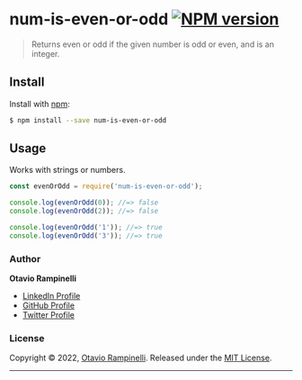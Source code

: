 # num-is-even-or-odd [![NPM version](https://img.shields.io/npm/v/num-is-even-or-odd.svg?style=flat)](https://www.npmjs.com/package/num-is-even-or-odd)

> Returns even or odd if the given number is odd or even, and is an integer.


## Install

Install with [npm](https://www.npmjs.com/):

```sh
$ npm install --save num-is-even-or-odd
```

## Usage

Works with strings or numbers.

```js
const evenOrOdd = require('num-is-even-or-odd');

console.log(evenOrOdd(0)); //=> false
console.log(evenOrOdd(2)); //=> false

console.log(evenOrOdd('1')); //=> true
console.log(evenOrOdd('3')); //=> true
```

### Author

**Otavio Rampinelli**

* [LinkedIn Profile](https://linkedin.com/in/otarampinelli)
* [GitHub Profile](https://github.com/otarampinelli)
* [Twitter Profile](https://twitter.com/otarampinelli)

### License

Copyright © 2022, [Otavio Rampinelli](https://github.com/otarampinelli).
Released under the [MIT License](LICENSE).

***
